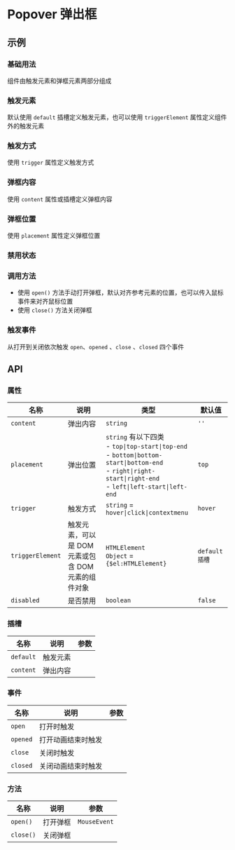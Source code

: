 # Popover 弹出框

## 示例

### 基础用法

组件由触发元素和弹框元素两部分组成

<preview path="./demos/basic.vue"></preview>

### 触发元素

默认使用 `default` 插槽定义触发元素，也可以使用 `triggerElement` 属性定义组件外的触发元素

<preview path="./demos/trigger-element.vue"></preview>

### 触发方式

使用 `trigger` 属性定义触发方式

<preview path="./demos/trigger-type.vue"></preview>

### 弹框内容

使用 `content` 属性或插槽定义弹框内容

<preview path="./demos/content.vue"></preview>

### 弹框位置

使用 `placement` 属性定义弹框位置

<preview path="./demos/placement.vue"></preview>

### 禁用状态

<preview path="./demos/disabled.vue"></preview>

### 调用方法

- 使用 `open()` 方法手动打开弹框，默认对齐参考元素的位置，也可以传入鼠标事件来对齐鼠标位置
- 使用 `close()` 方法关闭弹框

<preview path="./demos/method.vue"></preview>

### 触发事件

从打开到关闭依次触发 `open`、`opened` 、`close` 、`closed` 四个事件

<preview path="./demos/event.vue"></preview>

## API

### 属性

| 名称             | 说明                                               | 类型                                                                                                                                                                      | 默认值         |
| ---------------- | -------------------------------------------------- | ------------------------------------------------------------------------------------------------------------------------------------------------------------------------- | -------------- |
| `content`        | 弹出内容                                           | `string`                                                                                                                                                                  | `''`           |
| `placement`      | 弹出位置                                           | `string` 有以下四类 <br> - `top\|top-start\|top-end` <br> - `bottom\|bottom-start\|bottom-end` <br> - `right\|right-start\|right-end` <br> - `left\|left-start\|left-end` | `top`          |
| `trigger`        | 触发方式                                           | `string` = `hover\|click\|contextmenu`                                                                                                                                    | `hover`        |
| `triggerElement` | 触发元素，可以是 DOM 元素或包含 DOM 元素的组件对象 | `HTMLElement`<br>`Object` = `{$el:HTMLElement}`                                                                                                                           | `default 插槽` |
| `disabled`       | 是否禁用                                           | `boolean`                                                                                                                                                                 | `false`        |

### 插槽

| 名称      | 说明     | 参数 |
| --------- | -------- | ---- |
| `default` | 触发元素 |      |
| `content` | 弹出内容 |      |

### 事件

| 名称     | 说明               | 参数 |
| -------- | ------------------ | ---- |
| `open`   | 打开时触发         |      |
| `opened` | 打开动画结束时触发 |      |
| `close`  | 关闭时触发         |      |
| `closed` | 关闭动画结束时触发 |      |

### 方法

| 名称      | 说明     | 参数         |
| --------- | -------- | ------------ |
| `open()`  | 打开弹框 | `MouseEvent` |
| `close()` | 关闭弹框 |              |
